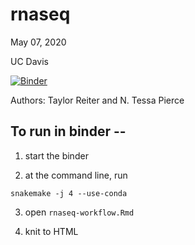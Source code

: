 # rnaseq

May 07, 2020  

UC Davis

[![Binder](https://mybinder.org/badge_logo.svg)](https://mybinder.org/v2/gh/ngs-docs/2020-ggg-201b-rnaseq.git/master?urlpath=rstudio)

Authors: Taylor Reiter and N. Tessa Pierce

## To run in binder --

1) start the binder

2) at the command line, run

```
snakemake -j 4 --use-conda
```

3) open `rnaseq-workflow.Rmd`

4) knit to HTML
